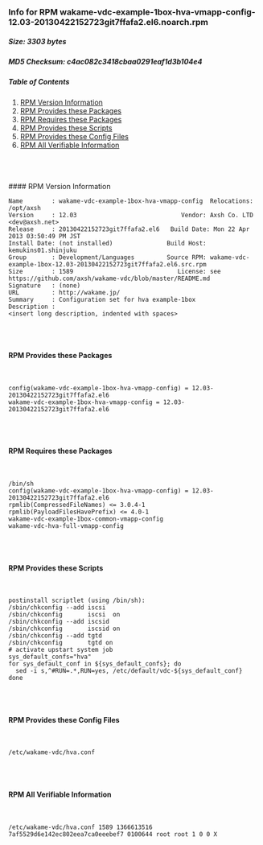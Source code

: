 ### Info for RPM wakame-vdc-example-1box-hva-vmapp-config-12.03-20130422152723git7ffafa2.el6.noarch.rpm  
##### Size: 3303 bytes  
##### MD5 Checksum: c4ac082c3418cbaa0291eaf1d3b104e4  
##### Table of Contents  
1. [RPM Version Information](#version)  
2. [RPM Provides these Packages ](#provides)  
3. [RPM Requires these Packages](#requires)  
4. [RPM Provides these Scripts](#scripts)  
5. [RPM Provides these Config Files](#config)  
6. [RPM All Verifiable Information](#verifiable)  
&nbsp;  
&nbsp;  
&nbsp;  
<a name="version" />
#### RPM Version Information  
&nbsp;  

```  
Name        : wakame-vdc-example-1box-hva-vmapp-config  Relocations: /opt/axsh 
Version     : 12.03                             Vendor: Axsh Co. LTD <dev@axsh.net>
Release     : 20130422152723git7ffafa2.el6   Build Date: Mon 22 Apr 2013 03:50:49 PM JST
Install Date: (not installed)               Build Host: kemukins01.shinjuku
Group       : Development/Languages         Source RPM: wakame-vdc-example-1box-12.03-20130422152723git7ffafa2.el6.src.rpm
Size        : 1589                             License: see https://github.com/axsh/wakame-vdc/blob/master/README.md
Signature   : (none)
URL         : http://wakame.jp/
Summary     : Configuration set for hva example-1box
Description :
<insert long description, indented with spaces>
```  

&nbsp;  
&nbsp;  
<a name="provides" />
#### RPM Provides these Packages  
&nbsp;  

```  
config(wakame-vdc-example-1box-hva-vmapp-config) = 12.03-20130422152723git7ffafa2.el6
wakame-vdc-example-1box-hva-vmapp-config = 12.03-20130422152723git7ffafa2.el6
```  

&nbsp;  
&nbsp;  
<a name="requires" />
#### RPM Requires these Packages  
&nbsp;  

```  
/bin/sh  
config(wakame-vdc-example-1box-hva-vmapp-config) = 12.03-20130422152723git7ffafa2.el6
rpmlib(CompressedFileNames) <= 3.0.4-1
rpmlib(PayloadFilesHavePrefix) <= 4.0-1
wakame-vdc-example-1box-common-vmapp-config  
wakame-vdc-hva-full-vmapp-config  
```  

&nbsp;  
&nbsp;  
<a name="scripts" />
#### RPM Provides these Scripts  
&nbsp;  

```  
postinstall scriptlet (using /bin/sh):
/sbin/chkconfig --add iscsi
/sbin/chkconfig       iscsi  on
/sbin/chkconfig --add iscsid
/sbin/chkconfig       iscsid on
/sbin/chkconfig --add tgtd
/sbin/chkconfig       tgtd on
# activate upstart system job
sys_default_confs="hva"
for sys_default_conf in ${sys_default_confs}; do
  sed -i s,^#RUN=.*,RUN=yes, /etc/default/vdc-${sys_default_conf}
done
```  

&nbsp;  
&nbsp;  
<a name="config" />
#### RPM Provides these Config Files  
&nbsp;  

```  
/etc/wakame-vdc/hva.conf
```  

&nbsp;  
&nbsp;  
<a name="verifiable" />
#### RPM All Verifiable Information  
&nbsp;  

```  
/etc/wakame-vdc/hva.conf 1589 1366613516 7af5529d6e142ec802eea7ca0eeebef7 0100644 root root 1 0 0 X
```  

&nbsp;  
